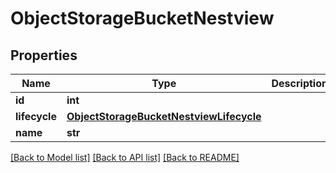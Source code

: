 # ObjectStorageBucketNestview

## Properties
Name | Type | Description | Notes
------------ | ------------- | ------------- | -------------
**id** | **int** |  | [optional] 
**lifecycle** | [**ObjectStorageBucketNestviewLifecycle**](ObjectStorageBucketNestviewLifecycle.md) |  | [optional] 
**name** | **str** |  | [optional] 

[[Back to Model list]](../README.md#documentation-for-models) [[Back to API list]](../README.md#documentation-for-api-endpoints) [[Back to README]](../README.md)


